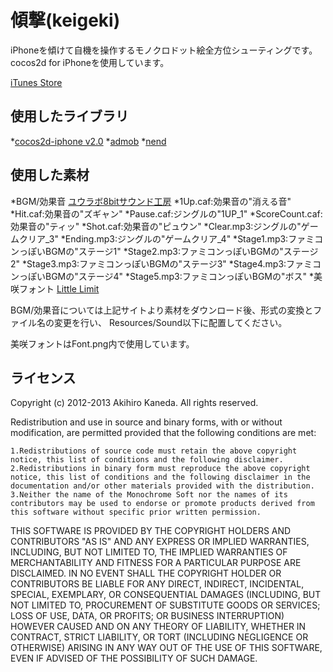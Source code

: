 傾撃(keigeki)
=======

iPhoneを傾けて自機を操作するモノクロドット絵全方位シューティングです。
cocos2d for iPhoneを使用しています。

[iTunes Store](https://itunes.apple.com/jp/app/qing-ji/id569653828?mt=8)

使用したライブラリ
---
*[cocos2d-iphone v2.0](http://www.cocos2d-iphone.org)
*[admob](http://www.google.com/ads/admob/)
*[nend](http://www.nend.net)

使用した素材
---
*BGM/効果音 [ユウラボ8bitサウンド工房](http://www.skipmore.com/sound/)
    *1Up.caf:効果音の"消える音"
    *Hit.caf:効果音の"ズギャン"
    *Pause.caf:ジングルの"1UP_1"
    *ScoreCount.caf:効果音の"ティッ"
    *Shot.caf:効果音の"ピュウン"
    *Clear.mp3:ジングルの"ゲームクリア_3"
    *Ending.mp3:ジングルの"ゲームクリア_4"
    *Stage1.mp3:ファミコンっぽいBGMの"ステージ1"
    *Stage2.mp3:ファミコンっぽいBGMの"ステージ2"
    *Stage3.mp3:ファミコンっぽいBGMの"ステージ3"
    *Stage4.mp3:ファミコンっぽいBGMの"ステージ4"
    *Stage5.mp3:ファミコンっぽいBGMの"ボス"
*美咲フォント [Little Limit](http://www.geocities.jp/littlimi/index.html)

BGM/効果音については上記サイトより素材をダウンロード後、形式の変換とファイル名の変更を行い、
Resources/Sound以下に配置してください。

美咲フォントはFont.png内で使用しています。

ライセンス
---
Copyright (c) 2012-2013 Akihiro Kaneda.
All rights reserved.

Redistribution and use in source and binary forms, with or without
modification, are permitted provided that the following conditions are met:

    1.Redistributions of source code must retain the above copyright notice, this list of conditions and the following disclaimer.
    2.Redistributions in binary form must reproduce the above copyright notice, this list of conditions and the following disclaimer in the documentation and/or other materials provided with the distribution.
    3.Neither the name of the Monochrome Soft nor the names of its contributors may be used to endorse or promote products derived from this software without specific prior written permission.

THIS SOFTWARE IS PROVIDED BY THE COPYRIGHT HOLDERS AND CONTRIBUTORS "AS IS"
AND ANY EXPRESS OR IMPLIED WARRANTIES, INCLUDING, BUT NOT LIMITED TO, THE
IMPLIED WARRANTIES OF MERCHANTABILITY AND FITNESS FOR A PARTICULAR PURPOSE
ARE DISCLAIMED. IN NO EVENT SHALL THE COPYRIGHT HOLDER OR CONTRIBUTORS BE
LIABLE FOR ANY DIRECT, INDIRECT, INCIDENTAL, SPECIAL, EXEMPLARY, OR
CONSEQUENTIAL DAMAGES (INCLUDING, BUT NOT LIMITED TO, PROCUREMENT OF
SUBSTITUTE GOODS OR SERVICES; LOSS OF USE, DATA, OR PROFITS; OR BUSINESS
INTERRUPTION) HOWEVER CAUSED AND ON ANY THEORY OF LIABILITY, WHETHER IN
CONTRACT, STRICT LIABILITY, OR TORT (INCLUDING NEGLIGENCE OR OTHERWISE)
ARISING IN ANY WAY OUT OF THE USE OF THIS SOFTWARE, EVEN IF ADVISED OF THE
POSSIBILITY OF SUCH DAMAGE.
